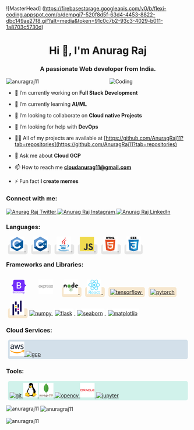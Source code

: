 ![MasterHead]  (https://firebasestorage.googleapis.com/v0/b/flexi-coding.appspot.com/o/dempgi7-520f8d5f-63d4-4453-8822-dbc149ae27f8.gif?alt=media&token=91c0c7b2-93c3-4029-b011-1a8703c5730d)
<h1 align="center">Hi 👋, I'm Anurag Raj</h1>
<h3 align="center">A passionate Web developer from India.</h3> 
<img align="right" alt="Coding"  src="https://github.com/7oSkaaa/7oSkaaa/blob/main/Images/about_me.gif?raw=true" alt="About Me GIF" width="220px">
<p align="left"> <img src="https://komarev.com/ghpvc/?username=anuragraj11&label=Profile%20views&color=0e75b6&style=flat" alt="anuragraj11" /> </p>  

- 🔭 I’m currently working on **Full Stack Development**

- 🌱 I’m currently learning **AI/ML**

- 👯 I’m looking to collaborate on **Cloud native Projects** 
 
- 🤝 I’m looking for help with **DevOps** 

- 👨‍💻 All of my projects are available at [https://github.com/AnuragRaj11?tab=repositories](https://github.com/AnuragRaj11?tab=repositories)

- 💬 Ask me about **Cloud GCP**

- 📫 How to reach me **cloudanurag11@gmail.com**

- ⚡ Fun fact **I create memes**

<h3 align="left">Connect with me:</h3>
<p align="left">
    <a href="https://x.com/AnuragR11_?t=UnZUxUoxL_TMtob074vuPQ&s=09" target="blank">
        <img align="center" src="https://img.shields.io/badge/Twitter-%231DA1F2.svg?logo=Twitter&logoColor=white" alt="Anurag Raj Twitter" />
    </a>
    <a href="https://www.instagram.com/anuragraj_11?igsh=MW5hejFsenpyN3MyeQ==" target="blank">
        <img align="center" src="https://img.shields.io/badge/Instagram-%23E4405F.svg?logo=Instagram&logoColor=white" alt="Anurag Raj Instagram" />
    </a>
    <a href="https://www.linkedin.com/in/anurag-raj-150aa3227" target="blank">
        <img align="center" src="https://img.shields.io/badge/LinkedIn-%230077B5.svg?logo=linkedin&logoColor=white" alt="Anurag Raj LinkedIn" />
    </a>
</p>

### Languages:
<p align="left">
 <p>
    <a href="https://www.cprogramming.com/" target="_blank" rel="noreferrer" style="background-color: #E6E6E6; padding: 5px; border-radius: 5px; margin: 5px;">
        <img src="https://raw.githubusercontent.com/devicons/devicon/master/icons/c/c-original.svg" alt="c" width="40" height="40"/>
    </a>
    <a href="https://www.w3schools.com/cpp/" target="_blank" rel="noreferrer" style="background-color: #E6E6E6; padding: 5px; border-radius: 5px; margin: 5px;">
        <img src="https://raw.githubusercontent.com/devicons/devicon/master/icons/cplusplus/cplusplus-original.svg" alt="cplusplus" width="40" height="40"/>
    </a>
    <a href="https://www.java.com" target="_blank" rel="noreferrer" style="background-color: #E6E6E6; padding: 5px; border-radius: 5px; margin: 5px;">
        <img src="https://raw.githubusercontent.com/devicons/devicon/master/icons/java/java-original.svg" alt="java" width="40" height="40"/>
    </a>
    <a href="https://developer.mozilla.org/en-US/docs/Web/JavaScript" target="_blank" rel="noreferrer" style="background-color: #E6E6E6; padding: 5px; border-radius: 5px; margin: 5px;">
        <img src="https://raw.githubusercontent.com/devicons/devicon/master/icons/javascript/javascript-original.svg" alt="javascript" width="40" height="40"/>
    </a>
    <a href="https://www.w3schools.com/html/" target="_blank" rel="noreferrer" style="background-color: #E6E6E6; padding: 5px; border-radius: 5px; margin: 5px;">
        <img src="https://raw.githubusercontent.com/devicons/devicon/master/icons/html5/html5-original-wordmark.svg" alt="html5" width="40" height="40"/>
    </a>
    <a href="https://www.w3schools.com/css/" target="_blank" rel="noreferrer" style="background-color: #E6E6E6; padding: 5px; border-radius: 5px; margin: 5px;">
        <img src="https://raw.githubusercontent.com/devicons/devicon/master/icons/css3/css3-original-wordmark.svg" alt="css3" width="40" height="40"/>
    </a>
    
   ### Frameworks and Libraries:

  <P></P>
   <a href="https://getbootstrap.com" target="_blank" rel="noreferrer" style="background-color: #white; display: inline-block; padding: 10px; border-radius: 5px; margin: 5px;">
    <img src="https://raw.githubusercontent.com/devicons/devicon/master/icons/bootstrap/bootstrap-plain-wordmark.svg" alt="bootstrap" width="40" height="40"/>
</a>

<a href="https://expressjs.com" target="_blank" rel="noreferrer" style="background-color: #white; display: inline-block; padding: 10px; border-radius: 5px; margin: 5px;">
    <img src="https://raw.githubusercontent.com/devicons/devicon/master/icons/express/express-original-wordmark.svg" alt="express" width="40" height="40"/>
</a>
    <a href="https://nodejs.org" target="_blank" rel="noreferrer" style="background-color: #F7E7CE; padding: 5px; border-radius: 5px; margin: 5px;">
        <img src="https://raw.githubusercontent.com/devicons/devicon/master/icons/nodejs/nodejs-original-wordmark.svg" alt="nodejs" width="40" height="40"/>
    </a>
    <a href="https://reactjs.org/" target="_blank" rel="noreferrer" style="background-color: #F7E7CE; padding: 5px; border-radius: 5px; margin: 5px;">
        <img src="https://raw.githubusercontent.com/devicons/devicon/master/icons/react/react-original-wordmark.svg" alt="react" width="40" height="40"/>
    </a>
    <a href="https://www.tensorflow.org" target="_blank" rel="noreferrer" style="background-color: #F7E7CE; padding: 5px; border-radius: 5px; margin: 5px;">
        <img src="https://www.vectorlogo.zone/logos/tensorflow/tensorflow-icon.svg" alt="tensorflow" width="40" height="40"/>
    </a>
    <a href="https://pytorch.org/" target="_blank" rel="noreferrer" style="background-color: #F7E7CE; padding: 5px; border-radius: 5px; margin: 5px;">
        <img src="https://www.vectorlogo.zone/logos/pytorch/pytorch-icon.svg" alt="pytorch" width="40" height="40"/>
    </a>
    <a href="https://pandas.pydata.org/" target="_blank" rel="noreferrer" style="background-color: #F7E7CE; padding: 5px; border-radius: 5px; margin: 5px;">
        <img src="https://raw.githubusercontent.com/devicons/devicon/2ae2a900d2f041da66e950e4d48052658d850630/icons/pandas/pandas-original.svg" alt="pandas" width="40" height="40"/>
    </a>
    <a href="https://numpy.org/" target="_blank" rel="noreferrer">
    <img src="https://www.vectorlogo.zone/logos/numpy/numpy-icon.svg" alt="numpy" width="40" height="40"/>
</a>
<a href="https://flask.palletsprojects.com/" target="_blank" rel="noreferrer">
    <img src="https://upload.wikimedia.org/wikipedia/commons/3/3c/Flask_logo.svg" alt="flask" width="100" height="40" style="background-color: white; padding: 5px; border-radius: 5px;"/>
</a>
<a href="https://seaborn.pydata.org/" target="_blank" rel="noreferrer">
    <img src="https://seaborn.pydata.org/_static/logo-wide-lightbg.svg" alt="seaborn" width="100" height="40" style="background-color: white; padding: 5px; border-radius: 5px;"/>
</a>
<a href="https://matplotlib.org/" target="_blank" rel="noreferrer">
    <img src="https://upload.wikimedia.org/wikipedia/commons/0/01/Created_with_Matplotlib-logo.svg" alt="matplotlib" width="80" height="40" style="background-color: white; padding: 5px; border-radius: 5px;"/>
</a>
    
### Cloud Services:

<div style="background-color: #D3E0EA; padding: 5px; border-radius: 5px; margin: 5px;">
    <a href="https://aws.amazon.com" target="_blank" rel="noreferrer">
        <img src="https://raw.githubusercontent.com/devicons/devicon/master/icons/amazonwebservices/amazonwebservices-original-wordmark.svg" alt="aws" width="40" height="40"/>
    </a>
    <a href="https://cloud.google.com" target="_blank" rel="noreferrer">
        <img src="https://www.vectorlogo.zone/logos/google_cloud/google_cloud-icon.svg" alt="gcp" width="40" height="40"/>
    </a>
</div>
    
   ### Tools:

<div style="background-color: #D1F2EB; padding: 5px; border-radius: 5px; margin: 5px;">
    <a href="https://git-scm.com/" target="_blank" rel="noreferrer">
        <img src="https://www.vectorlogo.zone/logos/git-scm/git-scm-icon.svg" alt="git" width="40" height="40"/>
    </a>
    <a href="https://www.linux.org/" target="_blank" rel="noreferrer">
        <img src="https://raw.githubusercontent.com/devicons/devicon/master/icons/linux/linux-original.svg" alt="linux" width="40" height="40"/>
    </a>
    <a href="https://www.mongodb.com/" target="_blank" rel="noreferrer">
        <img src="https://raw.githubusercontent.com/devicons/devicon/master/icons/mongodb/mongodb-original-wordmark.svg" alt="mongodb" width="40" height="40"/>
    </a>
    <a href="https://opencv.org/" target="_blank" rel="noreferrer">
        <img src="https://www.vectorlogo.zone/logos/opencv/opencv-icon.svg" alt="opencv" width="40" height="40"/>
    </a>
    <a href="https://www.oracle.com/" target="_blank" rel="noreferrer">
        <img src="https://raw.githubusercontent.com/devicons/devicon/master/icons/oracle/oracle-original.svg" alt="oracle" width="40" height="40"/>
    </a>
 <a href="https://jupyter.org/" target="_blank" rel="noreferrer">
    <img src="https://www.vectorlogo.zone/logos/jupyter/jupyter-icon.svg" alt="jupyter" width="40" height="40"/>
</a>
</div>
</p>
<p><img align="left" src="https://github-readme-stats.vercel.app/api/top-langs?username=anuragraj11&theme=aura&show_icons=true&locale=en&layout=compact" alt="anuragraj11" /></p>

<p>&nbsp;<img align="center" src="https://github-readme-stats.vercel.app/api?username=anuragraj11&theme=neon&show_icons=true&locale=en" alt="anuragraj11" /></p>

<p><img align="center" src="https://github-readme-streak-stats.herokuapp.com/?user=anuragraj11&theme=dark&" alt="anuragraj11" /></p>
